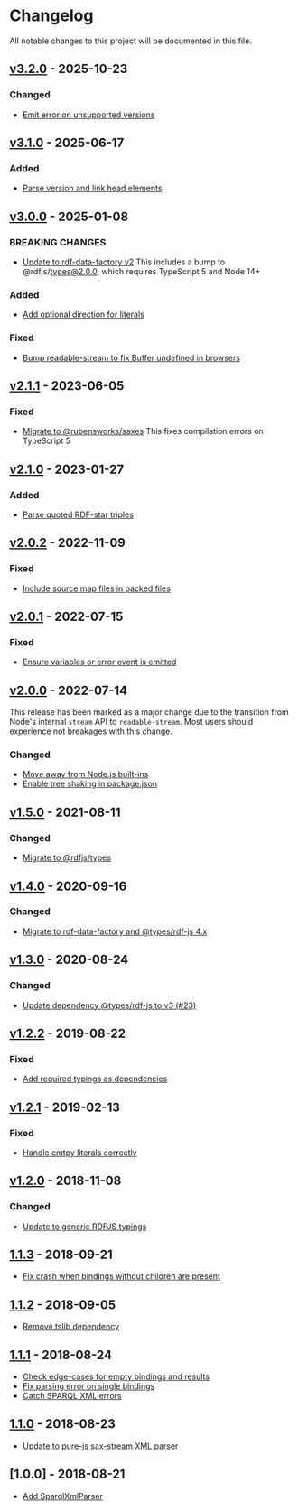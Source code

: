# Changelog
All notable changes to this project will be documented in this file.

<a name="v3.2.0"></a>
## [v3.2.0](https://github.com/rubensworks/sparqlxml-parse.js/compare/v3.1.0...v3.2.0) - 2025-10-23

### Changed
* [Emit error on unsupported versions](https://github.com/rubensworks/sparqlxml-parse.js/commit/a0f212a660842f36dd7605af921f3a0737fd3962)

<a name="v3.1.0"></a>
## [v3.1.0](https://github.com/rubensworks/sparqlxml-parse.js/compare/v3.0.0...v3.1.0) - 2025-06-17

### Added
* [Parse version and link head elements](https://github.com/rubensworks/sparqlxml-parse.js/commit/3a42175ad5eb68cf8aaaef65e20dca83f714c483)

<a name="v3.0.0"></a>
## [v3.0.0](https://github.com/rubensworks/sparqlxml-parse.js/compare/v2.1.1...v3.0.0) - 2025-01-08

### BREAKING CHANGES
* [Update to rdf-data-factory v2](https://github.com/rubensworks/sparqlxml-parse.js/commit/ae95b61dc7dd125d814a97116115031792fabd91)
    This includes a bump to @rdfjs/types@2.0.0, which requires TypeScript 5 and Node 14+

### Added
* [Add optional direction for literals](https://github.com/rubensworks/sparqlxml-parse.js/commit/6ec8e44f25cf7c3b3b3675a90ca0959ecc2c5ba3)

### Fixed
* [Bump readable-stream to fix Buffer undefined in browsers](https://github.com/rubensworks/sparqlxml-parse.js/commit/1df5d1c03b64f586bd381f32c8e5c3b3c999f97f)

<a name="v2.1.1"></a>
## [v2.1.1](https://github.com/rubensworks/sparqlxml-parse.js/compare/v2.1.0...v2.1.1) - 2023-06-05

### Fixed
* [Migrate to @rubensworks/saxes](https://github.com/rubensworks/sparqlxml-parse.js/commit/370c8e3e0073dd3602338e66181d148be06dbe34)
    This fixes compilation errors on TypeScript 5

<a name="v2.1.0"></a>
## [v2.1.0](https://github.com/rubensworks/sparqlxml-parse.js/compare/v2.0.2...v2.1.0) - 2023-01-27

### Added
* [Parse quoted RDF-star triples](https://github.com/rubensworks/sparqlxml-parse.js/commit/da3d7a3ece8ac0565c88463454b61f1ee8b3729a)

<a name="v2.0.2"></a>
## [v2.0.2](https://github.com/rubensworks/sparqlxml-parse.js/compare/v2.0.1...v2.0.2) - 2022-11-09

### Fixed
* [Include source map files in packed files](https://github.com/rubensworks/sparqlxml-parse.js/commit/82acf50024999a1770061964be52d8f98283da7e)

<a name="v2.0.1"></a>
## [v2.0.1](https://github.com/rubensworks/sparqlxml-parse.js/compare/v2.0.0...v2.0.1) - 2022-07-15

### Fixed
* [Ensure variables or error event is emitted](https://github.com/rubensworks/sparqlxml-parse.js/commit/46f6c89526d55c0cbceae72a4521e350f6a8ca6f)

<a name="v2.0.0"></a>
## [v2.0.0](https://github.com/rubensworks/sparqlxml-parse.js/compare/v1.5.0...v2.0.0) - 2022-07-14

This release has been marked as a major change due to the transition from Node's internal `stream` API to `readable-stream`.
Most users should experience not breakages with this change.

### Changed
* [Move away from Node.js built-ins](https://github.com/rubensworks/sparqlxml-parse.js/commit/5b4f65556d8ea9ed4450cdcc5ecf5a75b988ac3e)
* [Enable tree shaking in package.json](https://github.com/rubensworks/sparqlxml-parse.js/commit/2468b763a761ef1e64e07c5c5594cd43425ccaef)

<a name="v1.5.0"></a>
## [v1.5.0](https://github.com/rubensworks/sparqlxml-parse.js/compare/v1.4.0...v1.5.0) - 2021-08-11

### Changed
* [Migrate to @rdfjs/types](https://github.com/rubensworks/sparqlxml-parse.js/commit/5ec3356f4207974c298f921a290cbd2113f64a91)

<a name="v1.4.0"></a>
## [v1.4.0](https://github.com/rubensworks/sparqlxml-parse.js/compare/v1.3.0...v1.4.0) - 2020-09-16

### Changed
* [Migrate to rdf-data-factory and @types/rdf-js 4.x](https://github.com/rubensworks/sparqlxml-parse.js/commit/46f1b6221af949bb7b07bb2aa20ab5f4e4010e57)

<a name="v1.3.0"></a>
## [v1.3.0](https://github.com/rubensworks/sparqlxml-parse.js/compare/v1.2.2...v1.3.0) - 2020-08-24

### Changed
* [Update dependency @types/rdf-js to v3 (#23)](https://github.com/rubensworks/sparqlxml-parse.js/commit/98b25846cb281e0bcd48897e0434cfafd4e87f8a)

<a name="v1.2.2"></a>
## [v1.2.2](https://github.com/rubensworks/sparqlxml-parse.js/compare/v1.2.1...v1.2.2) - 2019-08-22

### Fixed
* [Add required typings as dependencies](https://github.com/rubensworks/sparqlxml-parse.js/commit/3724dde828336dad3e4576dd0d4fda789283510e)

<a name="v1.2.1"></a>
## [v1.2.1](https://github.com/rubensworks/sparqlxml-parse.js/compare/v1.2.0...v1.2.1) - 2019-02-13

### Fixed
* [Handle emtpy literals correctly](https://github.com/rubensworks/sparqlxml-parse.js/commit/47b67208443899287564882bac6c8f9e193fd359)

<a name="v1.2.0"></a>
## [v1.2.0](https://github.com/rubensworks/sparqlxml-parse.js/compare/v1.1.3...v1.2.0) - 2018-11-08

### Changed
* [Update to generic RDFJS typings](https://github.com/rubensworks/sparqlxml-parse.js/commit/474757e3497d3c4713e0f30eb8b2d700afcee73b)

<a name="1.1.3"></a>
## [1.1.3](https://github.com/rubensworks/sparqlxml-parse.js/compare/v1.1.2...v1.1.3) - 2018-09-21
- [Fix crash when bindings without children are present](https://github.com/rubensworks/sparqlxml-parse.js/commit/ed2e9ee1a75ed8a1a548020c02c35a36f9b4f76b)

<a name="1.1.2"></a>
## [1.1.2](https://github.com/rubensworks/sparqlxml-parse.js/compare/v1.1.1...v1.1.2) - 2018-09-05
- [Remove tslib dependency](https://github.com/rubensworks/sparqlxml-parse.js/commit/5a4243e22ac01dd3a9bb4e0dac3ff13b7d34ce67)

<a name="1.1.1"></a>
## [1.1.1](https://github.com/rubensworks/sparqlxml-parse.js/compare/v1.1.0...v1.1.1) - 2018-08-24
- [Check edge-cases for empty bindings and results](https://github.com/rubensworks/sparqlxml-parse.js/commit/031c30c93e6e2e3a56b1dd2cb47013a30344998e)
- [Fix parsing error on single bindings](https://github.com/rubensworks/sparqlxml-parse.js/commit/79b5a5bcad0abd8080b3900e84ab4e956ad13940)
- [Catch SPARQL XML errors](https://github.com/rubensworks/sparqlxml-parse.js/commit/74787ade801564b2aaf09c50720478aa6c6b3dc3)

<a name="1.1.0"></a>
## [1.1.0](https://github.com/rubensworks/sparqlxml-parse.js/compare/v1.0.0...v1.1.0) - 2018-08-23
- [Update to pure-js sax-stream XML parser](https://github.com/rubensworks/sparqlxml-parse.js/commit/c231ff4045c8c0fddaa5c95f594dc801ee5e1cae)

<a name="1.0.0"></a>
## [1.0.0] - 2018-08-21
- [Add SparqlXmlParser](https://github.com/rubensworks/sparqlxml-parse.js/commit/b15c0109a133144dccd8296756cb73a95ada5893)
